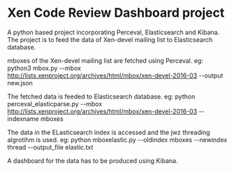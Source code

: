 # Xen Code Review Dashboard project

A python based project incorporating Perceval, Elasticsearch and Kibana. The project is to feed the data of Xen-devel mailing list to Elasticsearch database.

mboxes of the Xen-devel mailing list are fetched using Perceval.
eg: python3 mbox.py --mbox http://lists.xenproject.org/archives/html/mbox/xen-devel-2016-03 --output new.json

The fetched data is feeded to Elasticsearch database.
eg: python perceval_elasticparse.py --mbox http://lists.xenproject.org/archives/html/mbox/xen-devel-2016-03 --indexname mboxes

The data in the ELasticsearch index is accessed and the jwz threading algrotihm is used. eg: python mboxelastic.py --oldindex mboxes --newindex thread --output_file elastic.txt

A dashboard for the data has to be produced using Kibana.
